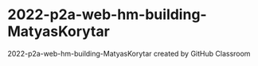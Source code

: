 # 2022-p2a-web-hm-building-MatyasKorytar
2022-p2a-web-hm-building-MatyasKorytar created by GitHub Classroom
